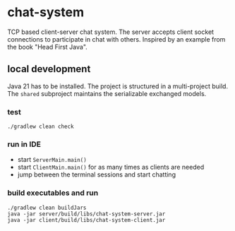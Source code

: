 # chat-system

TCP based client-server chat system. The server accepts client socket connections to participate in chat with others. Inspired by an example
from the book "Head First Java".

## local development

Java 21 has to be installed. The project is structured in a multi-project build. The `shared` subproject maintains the serializable
exchanged models.

### test

```
./gradlew clean check
```

### run in IDE

- start `ServerMain.main()`
- start `ClientMain.main()` for as many times as clients are needed
- jump between the terminal sessions and start chatting

### build executables and run

```
./gradlew clean buildJars
java -jar server/build/libs/chat-system-server.jar
java -jar client/build/libs/chat-system-client.jar
```